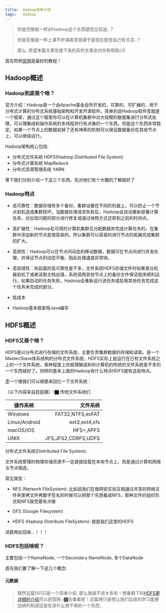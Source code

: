```yaml
---
title:	Hadoop简单介绍
tags:	Hadoop
---
```


> 你是否像我一样对Hadoop这个东西感觉比较迷..？
>
> 你是否像我一样上课不听课甚至翘课于是现在感觉自己有点凉..？
>
> 那么..希望本篇文章及接下来的系列文章会对你有帮助(:D

首先照例[官网](http://hadoop.apache.org/docs/r1.0.4/cn/quickstart.html)是最好的教程！

## Hadoop概述

### Hadoop到底是个啥？

官方介绍：Hadoop是一个由Apache基金会所开发的，可靠的、可扩展的、用于分布式计算的分布式系统基础架构和开发开源软件。简单的说Hadoop软件库就是一个框架，通过这个框架你可以在计算机集群中对大规模的数据集进行分布式处理，可以理解成和操作系统的多线程并行有点像的一个东西。但是这个东西非常稳定，如果一个节点上的数据宕掉了还有神奇的机制可以保证数据备份在其他节点上，可以继续运行。


Hadoop架构核心包括: 
- 分布式文件系统 HDFS(Hadoop Distributed File System)
- 分布式计算系统 MapReduce
- 分布式资源管理系统 YARN

等下我们分别介绍一下这三个东西，先对他们有个大概的了解就好了

### Hadoop特点

-  高可靠性：数据存储有多个备份，集群设置在不同的机器上，可以防止一个节点宕机造成集群损坏。当数据处理请求失败后，Hadoop会自动重新部署计算任务，对出现问题的部分进行修复或通过快照方式还原到之前的时间点。

- 高扩展性：Hadoop在可用的计算机集群见分配数据并完成计算任务的，在集群中添加新的节点是很容易的，所以集群可以容易的进行节点的拓展完成集群的扩大。

- 高效性：Hadoop可以在节点间动态的移动数据，数据可在节点间进行并发处理，并保证节点的动态平衡，因此处理速度非常快。

- 高容错性：和前面的高可靠性差不多，文件系统HDFS存储文件时如果某台机器宕机了或者读取文档出错，系统调用其他节点上的备份文件保证程序顺利运行。如果启动的任务失败，Hadoop会重新运行该任务或启用其他任务完成这个任务未完成的部分。

- 低成本

- Hadoop基本框架用Java编写

## HDFS概述

### HDFS又是个啥？

HDFS是以分布式进行存储的文件系统，主要负责集群数据的存储和读取。是一个Master/Slave体系结构的分布式文件系统，HDFS实际上是运行在已有文件系统之上的一个文件系统，某种程度上你就理解成和你计算机的传统的文件系统差不多的一个东西就好了。同样的基本上面的Hadoop有什么特点HDFS就有这些特点。

歪一个楼我们可以顺便来回忆一下文件系统：

（以下内容来自屁屁踢）👇🏿 传统文件系统们

操作系统 | 文件系统
--- | ---:
Windows | FAT32,NTFS,exFAT
Linux/Android | ext3,ext4,xfs
macOS/iOS | HFS+,APFS
UNIX | JFS,JFS2,CDRFS,UDFS

分布式文件系统(Distributed File System):

文件系统管理的物理存储资源不一定直接挂载在本地节点上，而是通过计算机网络与节点相连。

常见类型：

- NFS (Network FileSystem): 比如说我们在做网安实验互相通过共享的网络文件夹里拷文件拷数字签名的时候可以把那个东西看成NFS，那种文件的组织形式和NFS我觉着有点像

- GFS (Google Filesystem)

- HDFS (Hadoop Distribute FileSystem): 就是我们这里的HDFS

话题再扯回来...！！！

### HDFS包括啥呢？

主要包括一个NameNode, 一个Secondary NameNode, 多个DataNode

首先我们要了解一下这几个概念:

#### 元数据

####


> 既然这篇001只是一个简单介绍..那么我就不讲太多啦！想看剩下的[HDFS更详细的介绍](http://hadoop.apache.org/docs/r1.0.4/cn/hdfs_design.html)可以到官网👈🏿去看看呢！这篇博只是想让我们后续的学习能更加顺利知道这是在讲什么想干嘛的一个东西..







